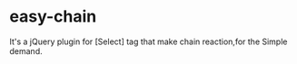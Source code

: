 easy-chain
==========

It's a jQuery plugin for [Select] tag that make chain reaction,for the Simple demand.
